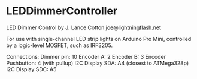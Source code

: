 # LEDDimmerController

LED Dimmer Control
by J. Lance Cotton <joe@lightningflash.net>

For use with single-channel LED strip lights on Arduino Pro Mini, controlled by a logic-level MOSFET, such as IRF3205.

Connections:
  Dimmer pin: 10
  Encoder A: 2
  Encoder B: 3
  Encoder Pushbutton: 4 (with pullup)
  I2C Display SDA: A4 (closest to ATMega328p)
  I2C Display SDC: A5
  
